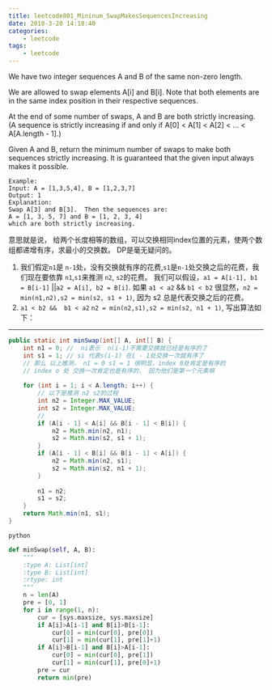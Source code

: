 ```yaml
---
title: leetcode801_Mininum_SwapMakesSequencesIncreasing
date: 2018-3-20 14:18:40
categories:
	- leetcode
tags:
	- leetcode
---
```

We have two integer sequences A and B of the same non-zero length.

We are allowed to swap elements A[i] and B[i].  Note that both elements are in the same index position in their respective sequences.

At the end of some number of swaps, A and B are both strictly increasing.  (A sequence is strictly increasing if and only if A[0] < A[1] < A[2] < ... < A[A.length - 1].)

Given A and B, return the minimum number of swaps to make both sequences strictly increasing.  It is guaranteed that the given input always makes it possible.

	Example:
	Input: A = [1,3,5,4], B = [1,2,3,7]
	Output: 1
	Explanation: 
	Swap A[3] and B[3].  Then the sequences are:
	A = [1, 3, 5, 7] and B = [1, 2, 3, 4]
	which are both strictly increasing.
意思就是说， 给两个长度相等的数组，可以交换相同index位置的元素，使两个数组都递增有序，求最小的交换数。 DP是毫无疑问的。

1. 我们假定`n1`是 `n-1`处，没有交换就有序的花费,`s1`是`n-1`处交换之后的花费，我们现在要依靠 `n1`,`s1`来推测 `n2`, `s2`的花费。
我们可以假设，`a1 = A[i-1], b1 = B[i-1]` ||`a2 = A[i], b2 = B[i]`.
如果 `a1 < a2` && `b1 < b2` 很显然，`n2 = min(n1,n2),s2 = min(s2, s1 + 1)`, 因为 s2 总是代表交换之后的花费。  
2. `a1 < b2 &&  b1 < a2` `n2 = min(n2,s1),s2 = min(s2, n1 + 1)`, 写出算法如下：

---

```java
public static int minSwap(int[] A, int[] B) {
	int n1 = 0; //  ni表示  n(i-1)不需要交换就已经是有序的了
	int s1 = 1; // si 代表s(i-1) 在i - 1处交换一次就有序了
	// 那么 以上推测， n1 = 0 s1 = 1 很明显，index 0处肯定是有序的
	// index o 处 交换一次肯定也是有序的， 因为他们是第一个元素嘛
	
	for (int i = 1; i < A.length; i++) {
		// 以下是推测 n2 s2的过程
		int n2 = Integer.MAX_VALUE;
		int s2 = Integer.MAX_VALUE;
		// 
		if (A[i - 1] < A[i] && B[i - 1] < B[i]) {
			n2 = Math.min(n2, n1);
			s2 = Math.min(s2, s1 + 1);
		}
		if (A[i - 1] < B[i] && B[i - 1] < A[i]) {
			n2 = Math.min(n2, s1);
			s2 = Math.min(s2, n1 + 1);
		}
		
		n1 = n2;
		s1 = s2;
	}
	return Math.min(n1, s1);
}
```
`python`

```python
def minSwap(self, A, B):
    """
    :type A: List[int]
    :type B: List[int]
    :rtype: int
    """
    n = len(A)
    pre = [0, 1]
    for i in range(1, n):
        cur = [sys.maxsize, sys.maxsize]
        if A[i]>A[i-1] and B[i]>B[i-1]:
            cur[0] = min(cur[0], pre[0])
            cur[1] = min(cur[1], pre[1]+1)
        if A[i]>B[i-1] and B[i]>A[i-1]:
            cur[0] = min(cur[0], pre[1])
            cur[1] = min(cur[1], pre[0]+1)
        pre = cur
        return min(pre)
```